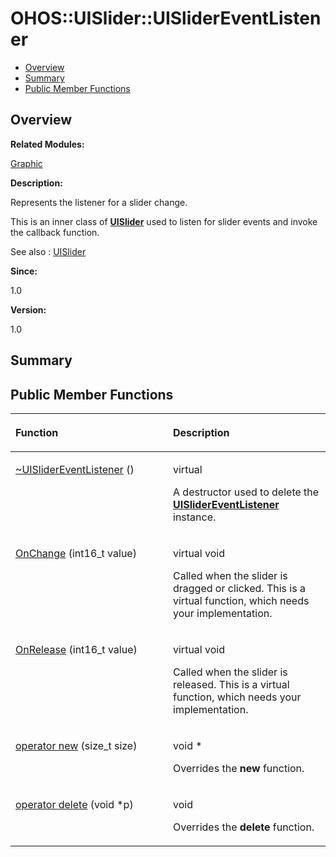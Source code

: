 # OHOS::UISlider::UISliderEventListener<a name="ZH-CN_TOPIC_0000001054598187"></a>

-   [Overview](#section1283742170165634)
-   [Summary](#section232933391165634)
-   [Public Member Functions](#pub-methods)

## **Overview**<a name="section1283742170165634"></a>

**Related Modules:**

[Graphic](Graphic.md)

**Description:**

Represents the listener for a slider change. 

This is an inner class of  **[UISlider](OHOS-UISlider.md)**  used to listen for slider events and invoke the callback function.

See also
:   [UISlider](OHOS-UISlider.md) 

**Since:**

1.0

**Version:**

1.0

## **Summary**<a name="section232933391165634"></a>

## Public Member Functions<a name="pub-methods"></a>

<a name="table98790044165634"></a>
<table><thead align="left"><tr id="row1998510719165634"><th class="cellrowborder" valign="top" width="50%" id="mcps1.1.3.1.1"><p id="p36056926165634"><a name="p36056926165634"></a><a name="p36056926165634"></a>Function</p>
</th>
<th class="cellrowborder" valign="top" width="50%" id="mcps1.1.3.1.2"><p id="p1001087372165634"><a name="p1001087372165634"></a><a name="p1001087372165634"></a>Description</p>
</th>
</tr>
</thead>
<tbody><tr id="row1857041110165634"><td class="cellrowborder" valign="top" width="50%" headers="mcps1.1.3.1.1 "><p id="p565695006165634"><a name="p565695006165634"></a><a name="p565695006165634"></a><a href="Graphic.md#gaf7923989ab1a8cb8a0b643ef65d02134">~UISliderEventListener</a> ()</p>
</td>
<td class="cellrowborder" valign="top" width="50%" headers="mcps1.1.3.1.2 "><p id="p285157013165634"><a name="p285157013165634"></a><a name="p285157013165634"></a>virtual </p>
<p id="p1822074510165634"><a name="p1822074510165634"></a><a name="p1822074510165634"></a>A destructor used to delete the <strong id="b2062186042165634"><a name="b2062186042165634"></a><a name="b2062186042165634"></a> <a href="OHOS-UISlider-UISliderEventListener.md">UISliderEventListener</a> </strong> instance. </p>
</td>
</tr>
<tr id="row1257332631165634"><td class="cellrowborder" valign="top" width="50%" headers="mcps1.1.3.1.1 "><p id="p1949367240165634"><a name="p1949367240165634"></a><a name="p1949367240165634"></a><a href="Graphic.md#ga6044e7ac9a27c7a85cc855dd32e4df5e">OnChange</a> (int16_t value)</p>
</td>
<td class="cellrowborder" valign="top" width="50%" headers="mcps1.1.3.1.2 "><p id="p2016267382165634"><a name="p2016267382165634"></a><a name="p2016267382165634"></a>virtual void </p>
<p id="p1812133705165634"><a name="p1812133705165634"></a><a name="p1812133705165634"></a>Called when the slider is dragged or clicked. This is a virtual function, which needs your implementation. </p>
</td>
</tr>
<tr id="row1544909958165634"><td class="cellrowborder" valign="top" width="50%" headers="mcps1.1.3.1.1 "><p id="p501938119165634"><a name="p501938119165634"></a><a name="p501938119165634"></a><a href="Graphic.md#gaf8982c429bfa52c1a8a01d1115b596e6">OnRelease</a> (int16_t value)</p>
</td>
<td class="cellrowborder" valign="top" width="50%" headers="mcps1.1.3.1.2 "><p id="p1565377721165634"><a name="p1565377721165634"></a><a name="p1565377721165634"></a>virtual void </p>
<p id="p1281661238165634"><a name="p1281661238165634"></a><a name="p1281661238165634"></a>Called when the slider is released. This is a virtual function, which needs your implementation. </p>
</td>
</tr>
<tr id="row1679023961165634"><td class="cellrowborder" valign="top" width="50%" headers="mcps1.1.3.1.1 "><p id="p2097848149165634"><a name="p2097848149165634"></a><a name="p2097848149165634"></a><a href="Graphic.md#ga4854963aa969ee20a6cd174a70f5cd23">operator new</a> (size_t size)</p>
</td>
<td class="cellrowborder" valign="top" width="50%" headers="mcps1.1.3.1.2 "><p id="p2025940286165634"><a name="p2025940286165634"></a><a name="p2025940286165634"></a>void * </p>
<p id="p2041824420165634"><a name="p2041824420165634"></a><a name="p2041824420165634"></a>Overrides the <strong id="b552742357165634"><a name="b552742357165634"></a><a name="b552742357165634"></a>new</strong> function. </p>
</td>
</tr>
<tr id="row1328274532165634"><td class="cellrowborder" valign="top" width="50%" headers="mcps1.1.3.1.1 "><p id="p433583259165634"><a name="p433583259165634"></a><a name="p433583259165634"></a><a href="Graphic.md#gadf1997a0f56ac2b220e7f0f8e8e0a6ef">operator delete</a> (void *p)</p>
</td>
<td class="cellrowborder" valign="top" width="50%" headers="mcps1.1.3.1.2 "><p id="p998557461165634"><a name="p998557461165634"></a><a name="p998557461165634"></a>void </p>
<p id="p847427013165634"><a name="p847427013165634"></a><a name="p847427013165634"></a>Overrides the <strong id="b619045053165634"><a name="b619045053165634"></a><a name="b619045053165634"></a>delete</strong> function. </p>
</td>
</tr>
</tbody>
</table>

